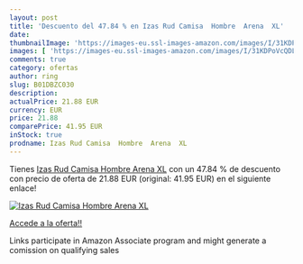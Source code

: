 ```yaml
---
layout: post
title: 'Descuento del 47.84 % en Izas Rud Camisa  Hombre  Arena  XL'
date: 
thumbnailImage: 'https://images-eu.ssl-images-amazon.com/images/I/31KDPoVcQDL._SL200_.jpg'
images: [ 'https://images-eu.ssl-images-amazon.com/images/I/31KDPoVcQDL._SL200_.jpg' ]
comments: true
category: ofertas
author: ring
slug: B01DBZC030
description:
actualPrice: 21.88 EUR
currency: EUR
price: 21.88
comparePrice: 41.95 EUR
inStock: true
prodname: Izas Rud Camisa  Hombre  Arena  XL
---
```


Tienes [Izas Rud Camisa  Hombre  Arena  XL](https://www.amazon.es/dp/B01DBZC030/?tag=tolees-21) con un 47.84 % de descuento con precio de oferta de 21.88 EUR (original: 41.95 EUR) en el siguiente enlace!

[![Izas Rud Camisa  Hombre  Arena  XL](https://images-eu.ssl-images-amazon.com/images/I/31KDPoVcQDL._SL200_.jpg)](https://www.amazon.es/dp/B01DBZC030/?tag=tolees-21)

[Accede a la oferta!!](https://www.amazon.es/dp/B01DBZC030/?tag=tolees-21)

Links participate in Amazon Associate program and might generate a comission on qualifying sales


